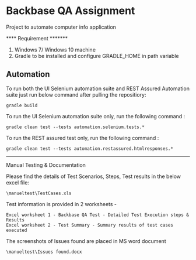 # Backbase QA Assignment
Project to automate computer info application

**** Requirement *******
1. Windows 7/ Windows 10 machine 
2. Gradle to be installed and configure GRADLE_HOME in path variable

Automation
----------------------------------------------------------------------------------------------------------------------------------
To run both the UI Selenium automation suite and REST Assured Automation suite just run below command after pulling the repositiory:


    gradle build

To run the UI Selenium automation suite only,  run the following command :

    gradle clean test --tests automation.selenium.tests.*

To run the REST assured test only,  run the following command :

    gradle clean test --tests automation.restassured.htmlresponses.*
   
----------------------------------------------------------------------------------------------------------------------------------

Manual Testing & Documentation

Please find the details of Test Scenarios, Steps, Test results in the below excel file:

    \manueltest\TestCases.xls

Test information is provided in 2 worksheets - 

    Excel worksheet 1 - Backbase QA Test - Detailed Test Execution steps & Results
    Excel worksheet 2 - Test Summary - Summary results of test cases executed
 
 The screenshots of Issues found are placed in MS word document
    
    \manueltest\Issues found.docx


  
